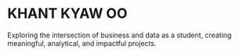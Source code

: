 # KHANT KYAW OO
Exploring the intersection of business and data as a student, creating meaningful, analytical, and impactful projects.
